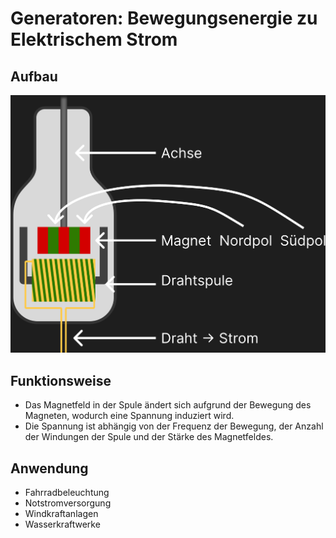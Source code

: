 # Generatoren: Bewegungsenergie zu Elektrischem Strom

## Aufbau

![Dynamo](1.svg)

## Funktionsweise

- Das Magnetfeld in der Spule ändert sich aufgrund der Bewegung des Magneten, wodurch eine Spannung induziert wird.
- Die Spannung ist abhängig von der Frequenz der Bewegung, der Anzahl der Windungen der Spule und der Stärke des Magnetfeldes.

## Anwendung

- Fahrradbeleuchtung
- Notstromversorgung
- Windkraftanlagen
- Wasserkraftwerke
